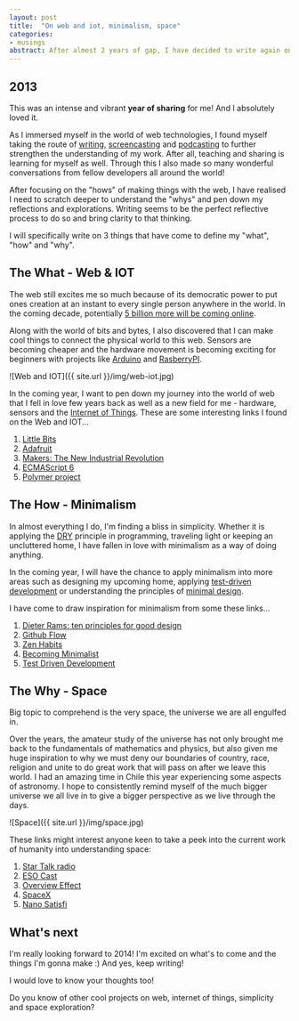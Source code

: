 ```yaml
---
layout: post
title:  "On web and iot, minimalism, space"
categories:
- musings
abstract: After almost 2 years of gap, I have decided to write again on the whats, hows and whys of the work that has come to define me.
---
```


## 2013

This was an intense and vibrant **year of sharing** for me! And I absolutely loved it.

As I immersed myself in the world of web technologies, I found myself taking the route of [writing](http://hub.tutsplus.com/authors/sayanee-basu), [screencasting](http://build-podcast.com/) and [podcasting](http://live.webuild.sg/) to further strengthen the understanding of my work. After all, teaching and sharing is learning for myself as well. Through this I also made so many wonderful conversations from fellow developers all around the world!

After focusing on the "hows" of making things with the web, I have realised I need to scratch deeper to understand the "whys" and pen down my reflections and explorations. Writing seems to be the perfect reflective process to do so and bring clarity to that thinking.

I will specifically write on 3 things that have come to define my "what", "how" and "why".

## The What - Web & IOT

The web still excites me so much because of its democratic power to put ones creation at an instant to every single person anywhere in the world. In the coming decade, potentially [5 billion more will be coming online](http://www.huffingtonpost.com/eric-e-schmidt/the-new-digital-age_b_3128692.html).

Along with the world of bits and bytes, I also discovered that I can make cool things to connect the physical world to this web. Sensors are becoming cheaper and the hardware movement is becoming exciting for beginners with projects like [Arduino](http://arduino.cc/) and [RasberryPI](http://rasberrypi.org/).

![Web and IOT]({{ site.url }}/img/web-iot.jpg)

In the coming year, I want to pen down my journey into the world of web that I fell in love few years back as well as a new field for me - hardware, sensors and the [Internet of Things](http://en.wikipedia.org/wiki/Internet_of_Things). These are some interesting links I found on the Web and IOT...

<ol class="ideas">
  <li><a href="http://littlebits.cc/">Little Bits</a></li>
  <li><a href="http://www.adafruit.com/">Adafruit</a></li>
  <li><a href="http://www.amazon.com/Makers-The-New-Industrial-Revolution/dp/0307720950">Makers: The New Industrial Revolution</a></li>
  <li><a href="http://wiki.ecmascript.org/doku.php?id=harmony:specification_drafts">ECMAScript 6</a></li>
  <li><a href="http://www.polymer-project.org/">Polymer project</a></li>
</ol>

## The How - Minimalism

In almost everything I do, I'm finding a bliss in simplicity. Whether it is applying the [DRY](http://en.wikipedia.org/wiki/Don't_repeat_yourself) principle in programming, traveling light or keeping an uncluttered home, I have fallen in love with minimalism as a way of doing anything.

In the coming year, I will have the chance to apply minimalism into more areas such as designing my upcoming home, applying [test-driven development](http://en.wikipedia.org/wiki/Test-driven_development) or understanding the principles of [minimal design](http://en.wikipedia.org/wiki/Minimalism#Minimalistic_design).

I have come to draw inspiration for minimalism from some these links...

<ol class="ideas">
  <li><a href="http://en.wikipedia.org/wiki/Dieter_Rams#Dieter_Rams:_ten_principles_for_good_design">Dieter Rams: ten principles for good design</a></li>
  <li><a href="http://scottchacon.com/2011/08/31/github-flow.html">Github Flow</a></li>
  <li><a href="http://zenhabits.net/">Zen Habits</a></li>
  <li><a href="http://www.becomingminimalist.com/">Becoming Minimalist</a></li>
  <li><a href="http://www.agiledata.org/essays/tdd.html">Test Driven Development</a></li>
</ol>

## The Why - Space

Big topic to comprehend is the very space, the universe we are all engulfed in.

Over the years, the amateur study of the universe has not only brought me back to the fundamentals of mathematics and physics, but also given me huge inspiration to why we must deny our boundaries of country, race, religion and unite to do great work that will pass on after we leave this world. I had an amazing time in Chile this year experiencing some aspects of astronomy. I hope to consistently remind myself of the much bigger universe we all live in to give a bigger perspective as we live through the days.

![Space]({{ site.url }}/img/space.jpg)

These links might interest anyone keen to take a peek into the current work of humanity into understanding space:

<ol class="ideas">
  <li><a href="http://www.startalkradio.net/">Star Talk radio</a></li>
  <li><a href="https://www.eso.org/public/esocast.html">ESO Cast</a></li>
  <li><a href="http://en.wikipedia.org/wiki/Overview_effect">Overview Effect</a></li>
  <li><a href="http://www.spacex.com/">SpaceX</a></li>
  <li><a href="http://www.nanosatisfi.com/">Nano Satisfi</a></li>
</ol>

## What's next

I'm really looking forward to 2014! I'm excited on what's to come and the things I'm gonna make :) And yes, keep writing!

I would love to know your thoughts too!

<div class="discussion">
  <p>Do you know of other cool projects on web, internet of things, simplicity and space exploration?</p>
</div>
